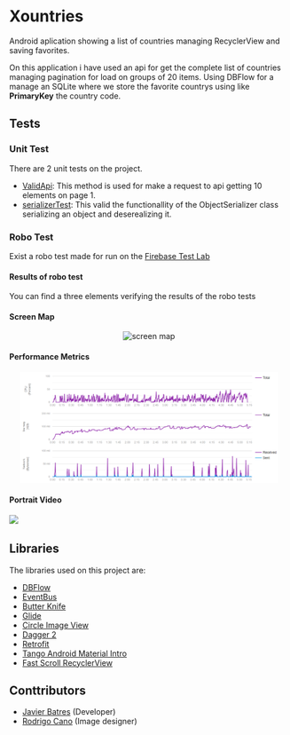 # Xountries
Android aplication showing a list of countries managing RecyclerView and saving favorites.

On this application i have used an api for get the complete list of countries managing pagination for load on groups of 20 items. Using DBFlow for a manage an SQLite where we store the favorite countrys using like **PrimaryKey** the country code.

## Tests
### Unit Test
There are 2 unit tests on the project.
- [ValidApi](https://github.com/fjbatresv/Xountries/blob/master/app/src/test/java/gt/com/fjbatresv/xountries/UnitTests.java#L30):  This method is used for make a request to api getting 10 elements on page 1.
- [serializerTest](https://github.com/fjbatresv/Xountries/blob/master/app/src/test/java/gt/com/fjbatresv/xountries/UnitTests.java#L51): This valid the functionallity of the ObjectSerializer class serializing an object and deserealizing it. 

### Robo Test

Exist a robo test made for run on the [Firebase Test Lab](https://firebase.google.com/products/test-lab/) 

#### Results  of robo test

You can find a three elements verifying the results of the robo tests

#### Screen Map

<center><img src="test%20results/20193001_1535/Screen%20Map.png" alt="screen map" height="500" /></center>

#### Performance Metrics

<center><img src="test%20results/20193001_1535/Performance%20metrics.png" alt="Performance Metrics" height="200" /></center>

#### Portrait Video
<a href="https://youtu.be/SinQxT4WVL4" target="_blank"><img src="https://cdn1.iconfinder.com/data/icons/logotypes/32/youtube-512.png" height="100" /></a>

## Libraries

The libraries used on this project are:

- [DBFlow](https://github.com/agrosner/DBFlow)
- [EventBus](https://github.com/greenrobot/EventBus)
- [Butter Knife](https://github.com/JakeWharton/butterknife)
- [Glide](https://github.com/bumptech/glide)
- [Circle Image View](https://github.com/hdodenhof/CircleImageView)
- [Dagger 2](https://github.com/google/dagger)
- [Retrofit](https://github.com/square/retrofit)
- [Tango Android Material Intro](https://github.com/AppIntro/AppIntro)
- [Fast Scroll RecyclerView](https://github.com/AndroidDeveloperLB/LollipopContactsRecyclerViewFastScroller)

## Conttributors
- [Javier Batres](https://github.com/fjbatresv) (Developer)
- [Rodrigo Cano](https://github.com/rodjcano) (Image designer)
